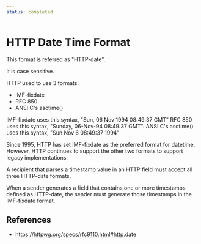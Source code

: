 ```yaml
---
status: completed
---
```


# HTTP Date Time Format

This format is referred as "HTTP-date".

It is case sensitive.

HTTP used to use 3 formats:

- IMF-fixdate
- RFC 850
- ANSI C's asctime()

IMF-fixdate uses this syntax, "Sun, 06 Nov 1994 08:49:37 GMT"
RFC 850 uses this syntax, "Sunday, 06-Nov-94 08:49:37 GMT".
ANSI C's asctime() uses this syntax, "Sun Nov  6 08:49:37 1994"

Since 1995, HTTP has set IMF-fixdate as the preferred format for datetime. However, HTTP continues to support the other two formats to support legacy implementations.

A recipient that parses a timestamp value in an HTTP field must accept all three HTTP-date formats.

When a sender generates a field that contains one or more timestamps defined as HTTP-date, the sender must generate those timestamps in the IMF-fixdate format.

## References

- https://httpwg.org/specs/rfc9110.html#http.date

